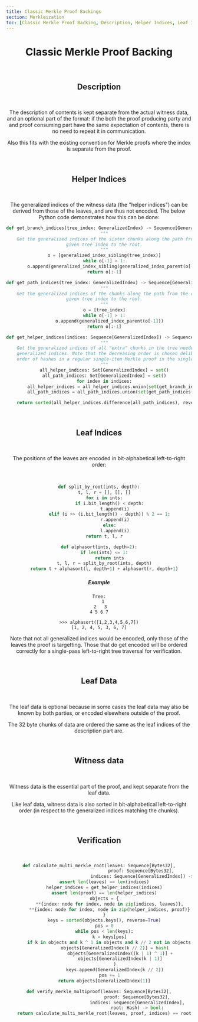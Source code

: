 ```yaml
---
title: Classic Merkle Proof Backings
section: Merkleization
toc: [Classic Merkle Proof Backing, Description, Helper Indices, Leaf Indices, Leaf Data, Witness Data, Verification]
---
```


<div align="center">
<div id='Classic Merkle Proof Backing'>

# Classic Merkle Proof Backing

<br />

<div id='Description'>

## Description

<br />

The description of contents is kept separate from the actual witness data, and an optional part of the format:
if the both the proof producing party and and proof consuming part have the same expectation of contents, there is no need to repeat it in communication.

Also this fits with the existing convention for Merkle proofs where the index is separate from the proof.

<br />
<div id='Helper Indices'>

## Helper Indices

<br />

The generalized indices of the witness data (the "helper indices") can be derived from those of the leaves, and are thus not encoded.
The below Python code demonstrates how this can be done:

```python
def get_branch_indices(tree_index: GeneralizedIndex) -> Sequence[GeneralizedIndex]:
    """
    Get the generalized indices of the sister chunks along the path from the chunk with the
    given tree index to the root.
    """
    o = [generalized_index_sibling(tree_index)]
    while o[-1] > 1:
        o.append(generalized_index_sibling(generalized_index_parent(o[-1])))
    return o[:-1]
```

```python
def get_path_indices(tree_index: GeneralizedIndex) -> Sequence[GeneralizedIndex]:
    """
    Get the generalized indices of the chunks along the path from the chunk with the
    given tree index to the root.
    """
    o = [tree_index]
    while o[-1] > 1:
        o.append(generalized_index_parent(o[-1]))
    return o[:-1]
```

```python
def get_helper_indices(indices: Sequence[GeneralizedIndex]) -> Sequence[GeneralizedIndex]:
    """
    Get the generalized indices of all "extra" chunks in the tree needed to prove the chunks with the given
    generalized indices. Note that the decreasing order is chosen deliberately to ensure equivalence to the
    order of hashes in a regular single-item Merkle proof in the single-item case.
    """
    all_helper_indices: Set[GeneralizedIndex] = set()
    all_path_indices: Set[GeneralizedIndex] = set()
    for index in indices:
        all_helper_indices = all_helper_indices.union(set(get_branch_indices(index)))
        all_path_indices = all_path_indices.union(set(get_path_indices(index)))

    return sorted(all_helper_indices.difference(all_path_indices), reverse=True)
```
<br />
<div id='Leaf Indices'>

## Leaf Indices

<br />

The positions of the leaves are encoded in bit-alphabetical left-to-right order:

<br />

```python
def split_by_root(ints, depth):
    t, l, r = [], [], []
    for i in ints:
        if i.bit_length() < depth:
            t.append(i)
        elif (i >> (i.bit_length() - depth)) % 2 == 1:
            r.append(i)
        else:
            l.append(i)
    return t, l, r

def alphasort(ints, depth=2):
    if len(ints) <= 1:
        return ints
    t, l, r = split_by_root(ints, depth)
    return t + alphasort(l, depth+1) + alphasort(r, depth+1)
```

##### Example

```
Tree:
   1
 2   3
4 5 6 7

>>> alphasort([1,2,3,4,5,6,7])
[1, 2, 4, 5, 3, 6, 7]
```

Note that not all generalized indices would be encoded, only those of the leaves the proof is targetting.
Those that do get encoded will be ordered correctly for a single-pass left-to-right tree traversal for verification.

<br />
<div id='Leaf Data'>

## Leaf Data

<br />

The leaf data is optional because in some cases the leaf data may also be known by both parties, or encoded elsewhere outside of the proof.

The 32 byte chunks of data are ordered the same as the leaf indices of the description part are.

<br />
<div id='Witness data'>

## Witness data

<br />

Witness data is the essential part of the proof, and kept separate from the leaf data.

Like leaf data, witness data is also sorted in bit-alphabetical left-to-right order (in respect to the generalized indices matching the chunks).

<br />
<div id='Verification'>

## Verification

<br />

```python
def calculate_multi_merkle_root(leaves: Sequence[Bytes32],
                                proof: Sequence[Bytes32],
                                indices: Sequence[GeneralizedIndex]) -> Bytes32:
    assert len(leaves) == len(indices)
    helper_indices = get_helper_indices(indices)
    assert len(proof) == len(helper_indices)
    objects = {
        **{index: node for index, node in zip(indices, leaves)},
        **{index: node for index, node in zip(helper_indices, proof)}
    }
    keys = sorted(objects.keys(), reverse=True)
    pos = 0
    while pos < len(keys):
        k = keys[pos]
        if k in objects and k ^ 1 in objects and k // 2 not in objects:
            objects[GeneralizedIndex(k // 2)] = hash(
                objects[GeneralizedIndex((k | 1) ^ 1)] +
                objects[GeneralizedIndex(k | 1)]
            )
            keys.append(GeneralizedIndex(k // 2))
        pos += 1
    return objects[GeneralizedIndex(1)]
```

```python
def verify_merkle_multiproof(leaves: Sequence[Bytes32],
                             proof: Sequence[Bytes32],
                             indices: Sequence[GeneralizedIndex],
                             root: Hash) -> bool:
    return calculate_multi_merkle_root(leaves, proof, indices) == root
```


